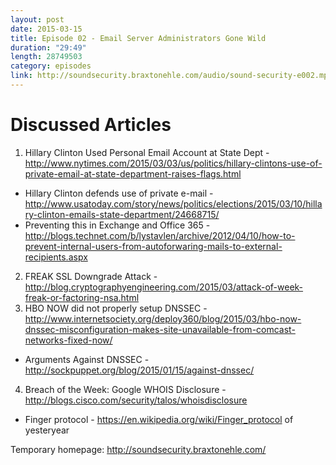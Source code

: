 ```yaml
---
layout: post
date: 2015-03-15
title: Episode 02 - Email Server Administrators Gone Wild
duration: "29:49"
length: 28749503
category: episodes
link: http://soundsecurity.braxtonehle.com/audio/sound-security-e002.mp3
---
```


# Discussed Articles
1. Hillary Clinton Used Personal Email Account at State Dept - http://www.nytimes.com/2015/03/03/us/politics/hillary-clintons-use-of-private-email-at-state-department-raises-flags.html
* Hillary Clinton defends use of private e-mail - http://www.usatoday.com/story/news/politics/elections/2015/03/10/hillary-clinton-emails-state-department/24668715/
* Preventing this in Exchange and Office 365 - http://blogs.technet.com/b/lystavlen/archive/2012/04/10/how-to-prevent-internal-users-from-autoforwaring-mails-to-external-recipients.aspx
2. FREAK SSL Downgrade Attack - http://blog.cryptographyengineering.com/2015/03/attack-of-week-freak-or-factoring-nsa.html
3. HBO NOW did not properly setup DNSSEC - http://www.internetsociety.org/deploy360/blog/2015/03/hbo-now-dnssec-misconfiguration-makes-site-unavailable-from-comcast-networks-fixed-now/
* Arguments Against DNSSEC - http://sockpuppet.org/blog/2015/01/15/against-dnssec/
4. Breach of the Week: Google WHOIS Disclosure - http://blogs.cisco.com/security/talos/whoisdisclosure
* Finger protocol - https://en.wikipedia.org/wiki/Finger_protocol of yesteryear

Temporary homepage: http://soundsecurity.braxtonehle.com/
